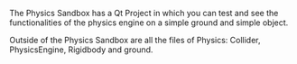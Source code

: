 The Physics Sandbox has a Qt Project in which you can test and see the functionalities of the physics engine on a simple ground and simple object.

Outside of the Physics Sandbox are all the files of Physics: Collider, PhysicsEngine, Rigidbody and ground. 

